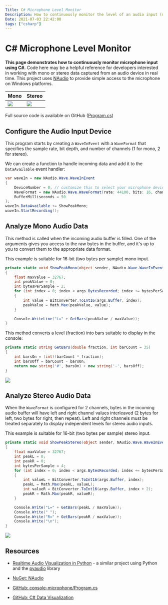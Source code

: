 ```yaml
---
Title: C# Microphone Level Monitor
Description: How to continuously monitor the level of an audio input (mono or stereo) with C#
Date: 2021-07-03 22:42:00
tags: ["csharp"]
---
```


# C# Microphone Level Monitor

**This page demonstrates how to continuously monitor microphone input using C#.** Code here may be a helpful reference  for developers interested in working with mono or stereo data captured from an audio device in real time. This project uses [NAudio](https://www.nuget.org/packages/NAudio) to provide simple access to the microphone on Windows platforms.

Mono | Stereo
---|---
<img src='microphone-mono.gif'>|<img src='microphone-stereo.gif'>

 Full source code is available on GitHub ([Program.cs](https://github.com/swharden/Csharp-Data-Visualization/blob/master/examples/2021-07-03-console-microphone/Program.cs))



## Configure the Audio Input Device

This program starts by creating a `WaveInEvent` with a `WaveFormat` that specifies the sample rate, bit depth, and number of channels (1 for mono, 2 for stereo).

We can create a function to handle incoming data and add it to the `DataAvailable` event handler:

```cs
var waveIn = new NAudio.Wave.WaveInEvent
{
    DeviceNumber = 0, // customize this to select your microphone device
    WaveFormat = new NAudio.Wave.WaveFormat(rate: 44100, bits: 16, channels: 1),
    BufferMilliseconds = 50
};
waveIn.DataAvailable += ShowPeakMono;
waveIn.StartRecording();
```

## Analyze Mono Audio Data

This method is called when the incoming audio buffer is filled. One of the arguments gives you access to the raw bytes in the buffer, and it's up to you to convert them to the appropriate data format. 

This example is suitable for 16-bit (two bytes per sample) mono input.

```cs
private static void ShowPeakMono(object sender, NAudio.Wave.WaveInEventArgs args)
{
    float maxValue = 32767;
    int peakValue = 0;
    int bytesPerSample = 2;
    for (int index = 0; index < args.BytesRecorded; index += bytesPerSample)
    {
        int value = BitConverter.ToInt16(args.Buffer, index);
        peakValue = Math.Max(peakValue, value);
    }

    Console.WriteLine("L=" + GetBars(peakValue / maxValue));
}
```

This method converts a level (fraction) into bars suitable to display in the console:

```cs
private static string GetBars(double fraction, int barCount = 35)
{
    int barsOn = (int)(barCount * fraction);
    int barsOff = barCount - barsOn;
    return new string('#', barsOn) + new string('-', barsOff);
}
```

<div class="text-center">

![](microphone-mono.gif)

</div>

## Analyze Stereo Audio Data

When the `WaveFormat` is configured for 2 channels, bytes in the incoming audio buffer will have left and right channel values interleaved (2 bytes for left, two bytes for right, then repeat). Left and right channels must be treated separately to display independent levels for stereo audio inputs.

This example is suitable for 16-bit (two bytes per sample) stereo input.

```cs
private static void ShowPeakStereo(object sender, NAudio.Wave.WaveInEventArgs args)
{
    float maxValue = 32767;
    int peakL = 0;
    int peakR = 0;
    int bytesPerSample = 4;
    for (int index = 0; index < args.BytesRecorded; index += bytesPerSample)
    {
        int valueL = BitConverter.ToInt16(args.Buffer, index);
        peakL = Math.Max(peakL, valueL);
        int valueR = BitConverter.ToInt16(args.Buffer, index + 2);
        peakR = Math.Max(peakR, valueR);
    }

    Console.Write("L=" + GetBars(peakL / maxValue));
    Console.Write(" ");
    Console.Write("R=" + GetBars(peakR / maxValue));
    Console.Write("\n");
}
```

<div class="text-center">

![](microphone-stereo.gif)

</div>

## Resources

* [Realtime Audio Visualization in Python](https://swharden.com/blog/2016-07-19-realtime-audio-visualization-in-python/) - a similar project using Python and the [pyaudio](http://people.csail.mit.edu/hubert/pyaudio/) library

* [NuGet: NAudio](https://www.nuget.org/packages/NAudio)

* [GitHub: console-microphone/Program.cs](https://github.com/swharden/Csharp-Data-Visualization/blob/master/examples/2021-07-03-console-microphone/Program.cs)

* [GitHub: C# Data Visualization](https://github.com/swharden/Csharp-Data-Visualization)